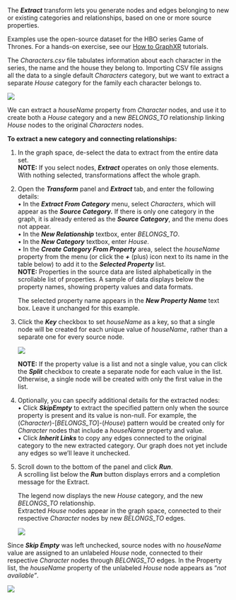 The _**Extract**_ transform lets you generate nodes and edges belonging to new or existing categories and relationships, based on one or more source properties.

Examples use the open-source dataset for the HBO series Game of Thrones. For a hands-on exercise, see our [How to GraphXR](https://kineviz.atlassian.net/wiki/spaces/TES/pages/820445303/How+To+GraphXR) tutorials.

The _Characters.csv_ file tabulates information about each character in the series, the name and the house they belong to. Importing CSV file assigns all the data to a single default _Characters_ category, but we want to extract a separate _House_ category for the family each character belongs to.

![](https://kineviz.atlassian.net/wiki/download/attachments/1719537416/06_02_01_ExtractCSV720.png?api=v2)

We can extract a _houseName_ property from _Character_ nodes, and use it to create both a _House_ category and a new _BELONGS\_TO_ relationship linking _House_ nodes to the original _Characters_ nodes.

**To extract a new category and connecting relationships:**

1.  In the graph space, de-select the data to extract from the entire data set.  
    **NOTE:** If you select nodes, _**Extract**_ operates on only those elements. With nothing selected, transformations affect the whole graph.
    
2.  Open the _**Transform**_ panel and _**Extract**_ tab, and enter the following details:  
    • In the _**Extract From Category**_ menu, select _Characters_, which will appear as the _**Source Category.**_ If there is only one category in the graph, it is already entered as the _**Source Category**_, and the menu does not appear.  
    • In the _**New Relationship**_ textbox, enter _BELONGS\_TO_.  
    • In the _**New Category**_ textbox, enter _House_.  
    • In the _**Create Category From Property**_ area, select the _houseName_ property from the menu (or click the _**+**_ (plus) icon next to its name in the table below) to add it to the _**Selected Property**_ list.  
    **NOTE:** Properties in the source data are listed alphabetically in the scrollable list of properties. A sample of data displays below the property names, showing property values and data formats.
    
    The selected property name appears in the _**New Property Name**_ text box. Leave it unchanged for this example.
    
3.  Click the _**Key**_ checkbox to set _houseName_ as a key, so that a single node will be created for each unique value of _houseName_, rather than a separate one for every source node.
    
    ![](https://kineviz.atlassian.net/wiki/download/attachments/1719537416/06_02_02_Extract1320.png?api=v2)
    
    **NOTE:** If the property value is a list and not a single value, you can click the _**Split**_ checkbox to create a separate node for each value in the list. Otherwise, a single node will be created with only the first value in the list.
    
4.  Optionally, you can specify additional details for the extracted nodes:  
    • Click _**SkipEmpty**_ to extract the specified pattern only when the source property is present and its value is non-null. For example, the (_Character_)-\[_BELONGS\_TO_\]-(_House_) pattern would be created only for _Character_ nodes that include a _houseName_ property and value.  
    • Click _**Inherit Links**_ to copy any edges connected to the original category to the new extracted category. Our graph does not yet include any edges so we’ll leave it unchecked.
    
5.  Scroll down to the bottom of the panel and click _**Run**_.  
    A scrolling list below the _**Run**_ button displays errors and a completion message for the Extract.
    
    The legend now displays the new _House_ category, and the new _BELONGS\_TO_ relationship.  
    Extracted _House_ nodes appear in the graph space, connected to their respective _Character_ nodes by new _BELONGS\_TO_ edges.
    
    ![](https://kineviz.atlassian.net/wiki/download/attachments/1719537416/06_02_03_ExtractComplete1320.png?api=v2)
    

Since _**Skip Empty**_ was left unchecked, source nodes with no _houseName_ value are assigned to an unlabeled _House_ node, connected to their respective _Character_ nodes through _BELONGS\_TO_ edges. In the Property list, the _houseName_ property of the unlabeled _House_ node appears as “_not available”_.

![](https://kineviz.atlassian.net/wiki/download/attachments/1719537416/06_02_04_ExtractNull720.png?api=v2)